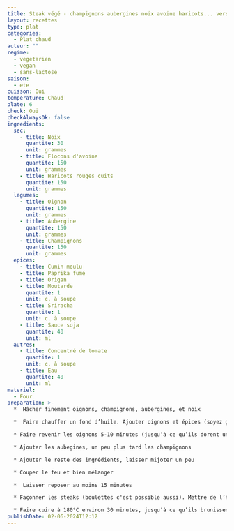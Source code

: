 ```yaml
---
title: Steak végé - champignons aubergines noix avoine haricots... version améliorée
layout: recettes
type: plat
categories:
  - Plat chaud
auteur: ""
regime:
  - vegetarien
  - vegan
  - sans-lactose
saison:
  - ete
cuisson: Oui
temperature: Chaud
plate: 6
check: Oui
checkAlwaysOk: false
ingredients:
  sec:
    - title: Noix
      quantite: 30
      unit: grammes
    - title: Flocons d'avoine
      quantite: 150
      unit: grammes
    - title: Haricots rouges cuits
      quantite: 150
      unit: grammes
  legumes:
    - title: Oignon
      quantite: 150
      unit: grammes
    - title: Aubergine
      quantite: 150
      unit: grammes
    - title: Champignons
      quantite: 150
      unit: grammes
  epices:
    - title: Cumin moulu
    - title: Paprika fumé
    - title: Origan
    - title: Moutarde
      quantite: 1
      unit: c. à soupe
    - title: Sriracha
      quantite: 1
      unit: c. à soupe
    - title: Sauce soja
      quantite: 40
      unit: ml
  autres:
    - title: Concentré de tomate
      quantite: 1
      unit: c. à soupe
    - title: Eau
      quantite: 40
      unit: ml
materiel:
  - Four
preparation: >-
  *  Hâcher finement oignons, champignons, aubergines, et noix

  *  Faire chauffer un fond d’huile. Ajouter oignons et épices (soyez généreux.se sur le paprika).

  * Faire revenir les oignons 5-10 minutes (jusqu’à ce qu’ils dorent un peu)

  * Ajouter les aubegines, un peu plus tard les champignons

  * Ajouter le reste des ingrédients, laisser mijoter un peu

  * Couper le feu et bien mélanger

  *  Laisser reposer au moins 15 minutes

  * Façonner les steaks (boulettes c'est possible aussi). Mettre de l’huile sur les deux faces du steak (au pinceau c’est le mieux)

  * Faire cuire à 180°C environ 30 minutes, jusqu’à ce qu’ils brunissent un peu. Retourner en milieu de cuisson.
publishDate: 02-06-2024T12:12
---
```

